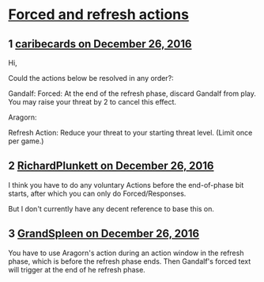 # [Forced and refresh actions](https://community.fantasyflightgames.com/topic/237905-forced-and-refresh-actions/)

## 1 [caribecards on December 26, 2016](https://community.fantasyflightgames.com/topic/237905-forced-and-refresh-actions/?do=findComment&comment=2559229)

Hi,

Could the actions below be resolved in any order?:

Gandalf: Forced: At the end of the refresh phase, discard Gandalf from play. You may raise your threat by 2 to cancel this effect.

Aragorn:

Refresh Action: Reduce your threat to your starting threat level. (Limit once per game.)

## 2 [RichardPlunkett on December 26, 2016](https://community.fantasyflightgames.com/topic/237905-forced-and-refresh-actions/?do=findComment&comment=2559230)

I think you have to do any voluntary Actions before the end-of-phase bit starts, after which you can only do Forced/Responses.

But I don't currently have any decent reference to base this on.

## 3 [GrandSpleen on December 26, 2016](https://community.fantasyflightgames.com/topic/237905-forced-and-refresh-actions/?do=findComment&comment=2559292)

You have to use Aragorn's action during an action window in the refresh phase, which is before the refresh phase ends. Then Gandalf's forced text will trigger at the end of he refresh phase.

